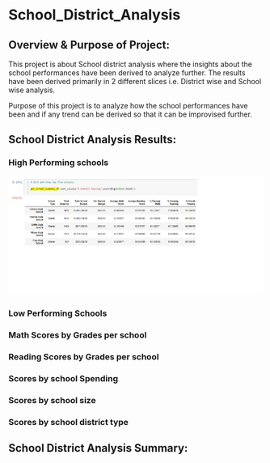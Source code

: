 # School_District_Analysis
## Overview & Purpose of Project:

This project is about School district analysis where the insights about the school performances have been derived to analyze further. The results
have been derived primarily in 2 different slices i.e. District wise and School wise analysis.

Purpose of this project is to analyze how the school performances have been and if any trend can be derived so that it can be improvised further.


## School District Analysis Results:
###  High Performing schools

![High Performing Schools](/Resources/High-performing-schools.png)

### Low Performing Schools



### Math Scores by Grades per school



### Reading Scores by Grades per school



### Scores by school Spending



### Scores by school size


### Scores by school district type


## School District Analysis Summary:

